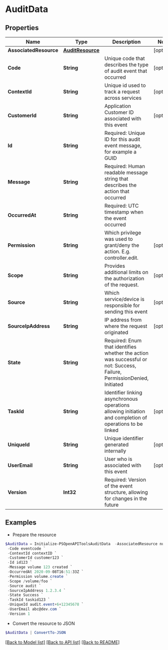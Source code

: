 # AuditData
## Properties

Name | Type | Description | Notes
------------ | ------------- | ------------- | -------------
**AssociatedResource** | [**AuditResource**](AuditResource.md) |  | [optional] 
**Code** | **String** | Unique code that describes the type of audit event that occurred | [optional] 
**ContextId** | **String** | Unique id used to track a request across services | [optional] 
**CustomerId** | **String** | Application Customer ID associated with this event | [optional] 
**Id** | **String** | Required: Unique ID for this audit event message, for example a GUID | 
**Message** | **String** | Required: Human readable message string that describes the action that occurred | 
**OccurredAt** | **String** | Required: UTC timestamp when the event occurred | 
**Permission** | **String** | Which privilege was used to grant/deny the action. E.g. controller.edit. | [optional] 
**Scope** | **String** | Provides additional limits on the authorization of the request. | [optional] 
**Source** | **String** | Which service/device is responsible for sending this event | [optional] 
**SourceIpAddress** | **String** | IP address from where the request originated | [optional] 
**State** | **String** | Required: Enum that identifies whether the action was successful or not: Success, Failure, PermissionDenied, Initiated | 
**TaskId** | **String** | Identifier linking asynchronous operations allowing initiation and completion of operations to be linked | [optional] 
**UniqueId** | **String** | Unique identifier generated internally | [optional] 
**UserEmail** | **String** | User who is associated with this event | [optional] 
**Version** | **Int32** | Required: Version of the event structure, allowing for changes in the future | 

## Examples

- Prepare the resource
```powershell
$AuditData = Initialize-PSOpenAPIToolsAuditData  -AssociatedResource null `
 -Code eventcode `
 -ContextId contextID `
 -CustomerId customer123 `
 -Id id123 `
 -Message volume 123 created `
 -OccurredAt 2020-09-08T16:51:33Z `
 -Permission volume.create `
 -Scope /volume/foo `
 -Source audit `
 -SourceIpAddress 1.2.3.4 `
 -State Success `
 -TaskId taskid123 `
 -UniqueId audit.event+6+12345678 `
 -UserEmail abc@dev.com `
 -Version 1
```

- Convert the resource to JSON
```powershell
$AuditData | ConvertTo-JSON
```

[[Back to Model list]](../README.md#documentation-for-models) [[Back to API list]](../README.md#documentation-for-api-endpoints) [[Back to README]](../README.md)


